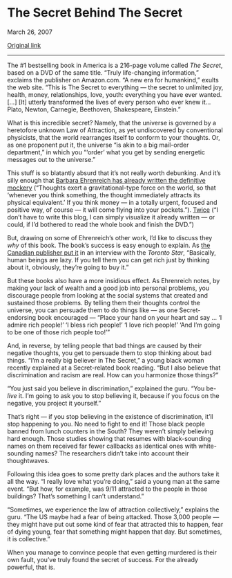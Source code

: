 The Secret Behind The Secret
============================

March 26, 2007

[Original link](http://www.aaronsw.com/weblog/thesecretsecret)

* * * * *

The \#1 bestselling book in America is a 216-page volume called *The
Secret*, based on a DVD of the same title. “Truly life-changing
information,” exclaims the publisher on Amazon.com. “A new era for
humankind,” exults the web site. “This is The Secret to everything — the
secret to unlimited joy, health, money, relationships, love, youth:
everything you have ever wanted. […] [It] utterly transformed the lives
of every person who ever knew it… Plato, Newton, Carnegie, Beethoven,
Shakespeare, Einstein.”

What is this incredible secret? Namely, that the universe is governed by
a heretofore unknown Law of Attraction, as yet undiscovered by
conventional physicists, that the world rearranges itself to conform to
your thoughts. Or, as one proponent put it, the universe “is akin to a
big mail-order department,” in which you “‘order’ what you get by
sending energetic messages out to the universe.”

This stuff is so blatantly absurd that it’s not really worth debunking.
And it’s silly enough that [Barbara Ehrenreich has already written the
definitive
mockery](http://query.nytimes.com/gst/fullpage.html?res=9B00E5DF113CF937A2575BC0A9639C8B63&sec=&spon=&pagewanted=all)
(“Thoughts exert a gravitational-type force on the world, so that
‘whenever you think something, the thought immediately attracts its
physical equivalent.’ If you think money — in a totally urgent, focused
and positive way, of course — it will come flying into your pockets.”).
[Twice](http://ehrenreich.blogs.com/barbaras_blog/2007/02/the_secret_of_m.html)
(“I don’t have to write this blog, I can simply visualize it already
written — or could, if I’d bothered to read the whole book and finish
the DVD.”)

But, drawing on some of Ehrenreich’s other work, I’d like to discuss
they *why* of this book. The book’s success is easy enough to explain.
As [the Canadian publisher put
it](http://www.thestar.com/article/193263) in an interview with the
*Toronto Star*, “Basically, human beings are lazy. If you tell them you
can get rich just by thinking about it, obviously, they’re going to buy
it.”

But these books also have a more insidious effect. As Ehrenreich notes,
by making your lack of wealth and a good job into personal problems, you
discourage people from looking at the social systems that created and
sustained those problems. By telling them their thoughts control the
universe, you can persuade them to do things like — as one
Secret-endorsing book encouraged — “Place your hand on your heart and
say … ‘I admire rich people!’ ‘I bless rich people!’ ‘I love rich
people!’ ‘And I’m going to be one of those rich people too!’”

And, in reverse, by telling people that bad things are caused by their
negative thoughts, you get to persuade them to stop thinking about bad
things. “I’m a really big believer in The Secret,” a young black woman
recently explained at a Secret-related book reading. “But I also believe
that discrimination and racism are real. How can you harmonize those
things?”

“You just said you believe in discrimination,” explained the guru. “You
be-*live* it. I’m going to ask you to stop believing it, because if you
focus on the negative, you project it yourself.”

That’s right — if you stop believing in the existence of discrimination,
it’ll stop happening to you. No need to fight to end it! Those black
people banned from lunch counters in the South? They weren’t simply
believing hard enough. Those studies showing that resumes with
black-sounding names on them received far fewer callbacks as identical
ones with white-sounding names? The researchers didn’t take into account
their thoughtwaves.

Following this idea goes to some pretty dark places and the authors take
it all the way. “I really love what you’re doing,” said a young man at
the same event. “But how, for example, was 9/11 attracted to the people
in those buildings? That’s something I can’t understand.”

“Sometimes, we experience the law of attraction collectively,” explains
the guru. “The US maybe had a fear of being attacked. Those 3,000 people
— they might have put out some kind of fear that attracted this to
happen, fear of dying young, fear that something might happen that day.
But sometimes, it is collective.”

When you manage to convince people that even getting murdered is their
own fault, you’ve truly found the secret of success. For the already
powerful, that is.
